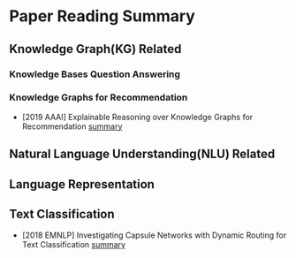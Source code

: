 # Paper Reading Summary

## Knowledge Graph(KG) Related
### Knowledge Bases Question Answering

### Knowledge Graphs for Recommendation
- [2019 AAAI] Explainable Reasoning over Knowledge Graphs for Recommendation [summary](/paper/Explainable_Reasoning_over_Knowledge_Graphs_for_Recommendation.md)

## Natural Language Understanding(NLU) Related

## Language Representation

## Text Classification
- [2018 EMNLP] Investigating Capsule Networks with Dynamic Routing for Text Classification [summary](/paper/Investigating_Capsule_Networks_with_Dynamic_Routing_for_Text_Classification.md)